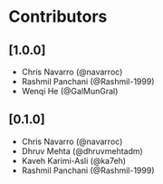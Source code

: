 # Contributors

## [1.0.0]

- Chris Navarro (@navarroc)
- Rashmil Panchani (@Rashmil-1999)
- Wenqi He (@GalMunGral)

## [0.1.0]

- Chris Navarro (@navarroc)
- Dhruv Mehta (@dhruvmehtadm)
- Kaveh Karimi-Asli (@ka7eh)
- Rashmil Panchani (@Rashmil-1999)
